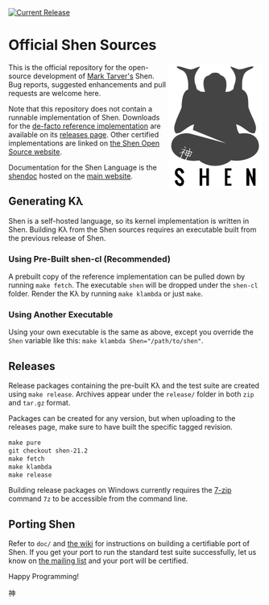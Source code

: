 [![Current Release](https://img.shields.io/badge/release-21.2-blue.svg)](https://github.com/Shen-Language/shen-sources/releases)

# Official Shen Sources

<a href="http://www.shenlanguage.org">
  <img src="https://raw.githubusercontent.com/Shen-Language/shen-sources/master/assets/shen.png" align="right">
</a>

This is the official repository for the open-source development of [Mark Tarver's](http://www.marktarver.com/) Shen. Bug reports, suggested enhancements and pull requests are welcome here.

Note that this repository does not contain a runnable implementation of Shen. Downloads for the [de-facto reference implementation](https://github.com/Shen-Language/shen-cl) are available on its [releases page](https://github.com/Shen-Language/shen-cl/releases). Other certified implementations are linked on [the Shen Open Source website](http://shen-language.github.io).

Documentation for the Shen Language is the [shendoc](http://shenlanguage.org/shendoc.htm) hosted on the [main website](http://www.shenlanguage.org).

## Generating Kλ

Shen is a self-hosted language, so its kernel implementation is written in Shen. Building Kλ from the Shen sources requires an executable built from the previous release of Shen.

### Using Pre-Built shen-cl (Recommended)

A prebuilt copy of the reference implementation can be pulled down by running `make fetch`. The executable `shen` will be dropped under the `shen-cl` folder. Render the Kλ by running `make klambda` or just `make`.

### Using Another Executable

Using your own executable is the same as above, except you override the `Shen` variable like this: `make klambda Shen="/path/to/shen"`.

## Releases

Release packages containing the pre-built Kλ and the test suite are created using `make release`. Archives appear under the `release/` folder in both `zip` and `tar.gz` format.

Packages can be created for any version, but when uploading to the releases page, make sure to have built the specific tagged revision.

```
make pure
git checkout shen-21.2
make fetch
make klambda
make release
```

Building release packages on Windows currently requires the [7-zip](http://www.7-zip.org/) command `7z` to be accessible from the command line.

## Porting Shen

Refer to `doc/` and [the wiki](https://github.com/Shen-Language/wiki/wiki) for instructions on building a certifiable port of Shen. If you get your port to run the standard test suite successfully, let us know on [the mailing list](https://groups.google.com/forum/#!forum/qilang) and your port will be certified.

Happy Programming!

神
